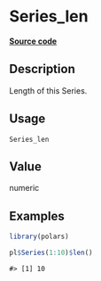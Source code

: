 
# Series_len

[**Source code**](https://github.com/pola-rs/r-polars/tree/3908b5beab9ec917b825bad8f9a820caad37cb4a/R/#L)

## Description

Length of this Series.

## Usage

<pre><code class='language-R'>Series_len
</code></pre>

## Value

numeric

## Examples

``` r
library(polars)

pl$Series(1:10)$len()
```

    #> [1] 10
